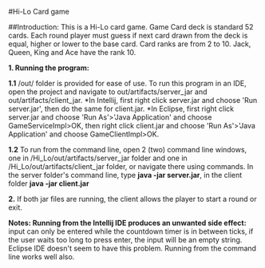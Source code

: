 #Hi-Lo Card game

##Introduction:
This is a Hi-Lo card game.
Game Card deck is standard 52 cards.
Each round player must guess if next card drawn from the deck is equal, higher or lower to the base card.
Card ranks are from 2 to 10. Jack, Queen, King and Ace have the rank 10.

**1. Running the program:**

**1.1** /out/ folder is provided for ease of use. To run this program in an IDE, open the project and navigate to
out/artifacts/server_jar and out/artifacts/client_jar.
*In Intellij, first right click server.jar and choose 'Run server.jar', then do the same for client.jar.
*In Eclipse, first right click server.jar and choose 'Run As'>'Java Application' and choose GameServiceImpl>OK,
then right click client.jar and choose 'Run As'>'Java Application' and choose GameClientImpl>OK.

**1.2** To run from the command line, open 2 (two) command line windows, one in /Hi_Lo/out/artifacts/server_jar
 folder and one in /Hi_Lo/out/artifacts/client_jar folder, or navigate there using commands. In the server
 folder's command line, type **java -jar server.jar**, in the client folder **java -jar client.jar**

**2.** If both jar files are running, the client allows the player to start a round or exit.

**Notes: Running from the Intellij IDE produces an unwanted side effect:** input can only be entered while the countdown
timer is in between ticks, if the user waits too long to press enter, the input will be an empty string. Eclipse IDE
doesn't seem to have this problem. Running from the command line works well also.
